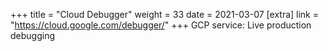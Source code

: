 +++
title = "Cloud Debugger"
weight = 33
date = 2021-03-07
[extra]
link = "https://cloud.google.com/debugger/"
+++
GCP service: Live production debugging

